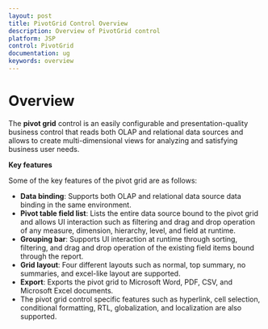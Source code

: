 ```yaml
---
layout: post
title: PivotGrid Control Overview 
description: Overview of PivotGrid control 
platform: JSP
control: PivotGrid
documentation: ug
keywords: overview
---
```


# Overview

The **pivot grid** control is an easily configurable and presentation-quality business control that reads both OLAP and relational data sources and allows to create multi-dimensional views for analyzing and satisfying business user needs.

**Key features**

Some of the key features of the pivot grid are as follows: 

* **Data binding**: Supports both OLAP and relational data source data binding in the same environment. 
* **Pivot table field list**: Lists the entire data source bound to the pivot grid and allows UI interaction such as filtering and drag and drop operation of any measure, dimension, hierarchy, level, and field at runtime.
* **Grouping bar**: Supports UI interaction at runtime through sorting, filtering, and drag and drop operation of the existing field items bound through the report.
* **Grid layout**: Four different layouts such as normal, top summary, no summaries, and excel-like layout are supported.
* **Export**: Exports the pivot grid to Microsoft Word, PDF, CSV, and Microsoft Excel documents.
* The pivot grid control specific features such as hyperlink, cell selection, conditional formatting, RTL, globalization, and localization are also supported.